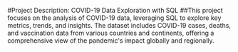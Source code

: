 #Project Description: COVID-19 Data Exploration with SQL
##This project focuses on the analysis of COVID-19 data, leveraging SQL to explore key metrics, trends, and insights. The dataset includes COVID-19 cases, deaths, and vaccination data from various countries and continents, offering a comprehensive view of the pandemic's impact globally and regionally.

